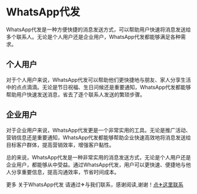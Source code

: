 # WhatsApp代发

WhatsApp代发是一种方便快捷的消息发送方式，可以帮助用户快速将消息发送给多个联系人。无论是个人用户还是企业用户，WhatsApp代发都能够满足各种需求。

## 个人用户

对于个人用户来说，WhatsApp代发可以帮助他们更快捷地与朋友、家人分享生活中的点点滴滴。无论是节日祝福、生日问候还是重要通知，WhatsApp代发都能够帮助用户快速发送消息，省去了逐个联系人发送的繁琐步骤。

## 企业用户

对于企业用户来说，WhatsApp代发更是一个非常实用的工具。无论是推广活动、营销信息还是重要通知，WhatsApp代发都能够帮助企业快速高效地将消息发送给目标客户群体，提高营销效率，增强客户黏性。

总的来说，WhatsApp代发是一种非常实用的消息发送方式，无论是个人用户还是企业用户，都能够从中受益。通过WhatsApp代发，用户可以更快速、便捷地与他人分享重要信息，提高沟通效率，节省时间成本。

更多 关于WhatsApp代发 请通过✈与我们联系，感谢阅读,谢谢！[点✈这里联系](https://a.k02.cc)